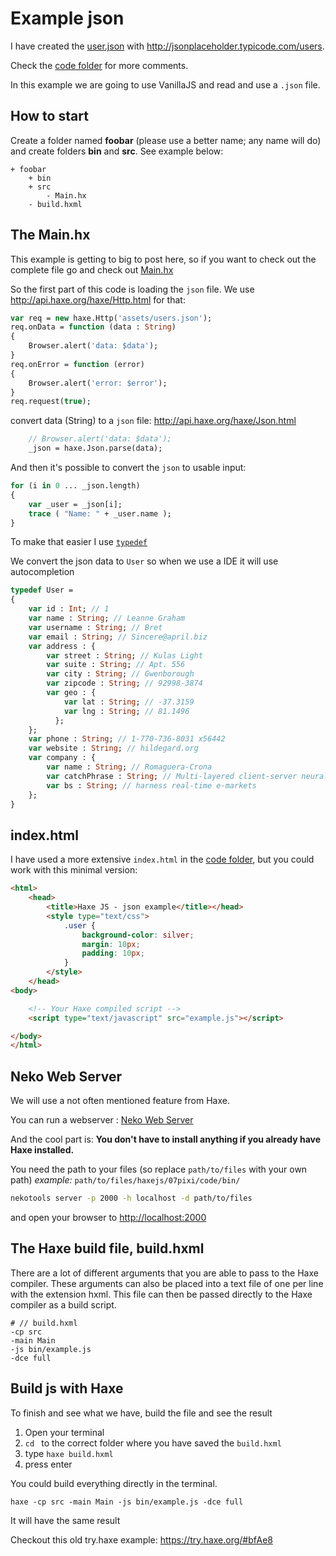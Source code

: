 # Example json

I have created the [user.json](https://github.com/MatthijsKamstra/haxejs/tree/master/docs/08json/code/bin/assets/users.json) with <http://jsonplaceholder.typicode.com/users>.

Check the [code folder](https://github.com/MatthijsKamstra/haxejs/tree/master/docs/08json/code) for more comments.

In this example we are going to use VanillaJS and read and use a `.json` file.

## How to start

Create a folder named **foobar** (please use a better name; any name will do) and create folders **bin** and **src**.
See example below:

```
+ foobar
	+ bin
	+ src
		- Main.hx
	- build.hxml
```

## The Main.hx

This example is getting to big to post here, so if you want to check out the complete file go and check out [Main.hx](https://github.com/MatthijsKamstra/haxejs/tree/master/docs/08json/code/Main.hx)

So the first part of this code is loading the `json` file. We use <http://api.haxe.org/haxe/Http.html> for that:

```haxe
var req = new haxe.Http('assets/users.json');
req.onData = function (data : String)
{
	Browser.alert('data: $data');
}
req.onError = function (error)
{
	Browser.alert('error: $error');
}
req.request(true);
```

convert data (String) to a `json` file:
<http://api.haxe.org/haxe/Json.html>

```haxe
	// Browser.alert('data: $data');
	_json = haxe.Json.parse(data);
```

And then it's possible to convert the `json` to usable input:

```haxe
for (i in 0 ... _json.length)
{
	var _user = _json[i];
	trace ( "Name: " + _user.name );
}

```

To make that easier I use [`typedef`](http://haxe.org/manual/type-system-typedef.html)

We convert the json data to `User` so when we use a IDE it will use autocompletion

```haxe
typedef User =
{
	var id : Int; // 1
	var name : String; // Leanne Graham
	var username : String; // Bret
	var email : String; // Sincere@april.biz
	var address : {
	  	var street : String; // Kulas Light
	  	var suite : String; // Apt. 556
	  	var city : String; // Gwenborough
	  	var zipcode : String; // 92998-3874
	  	var geo : {
	    	var lat : String; // -37.3159
	    	var lng : String; // 81.1496
	      };
	};
	var phone : String; // 1-770-736-8031 x56442
	var website : String; // hildegard.org
	var company : {
	  	var name : String; // Romaguera-Crona
	  	var catchPhrase : String; // Multi-layered client-server neural-net
	  	var bs : String; // harness real-time e-markets
    };
}

```

## index.html

I have used a more extensive `index.html` in the [code folder](https://github.com/MatthijsKamstra/haxejs/tree/master/docs/08json/code), but you could work with this minimal version:

```html
<html>
    <head>
        <title>Haxe JS - json example</title></head>
        <style type="text/css">
            .user {
                background-color: silver;
                margin: 10px;
                padding: 10px;
            }
        </style>
    </head>
<body>

    <!-- Your Haxe compiled script -->
    <script type="text/javascript" src="example.js"></script>

</body>
</html>

```

## Neko Web Server

We will use a not often mentioned feature from Haxe.

You can run a webserver : [Neko Web Server](http://old.haxe.org/doc/start/neko#using-the-neko-development-webserver-to-serve-http-requests-whose-contents-are-generated-by-haxe)

And the cool part is: **You don't have to install anything if you already have Haxe installed.**

You need the path to your files (so replace `path/to/files` with your own path)
_example:_ `path/to/files/haxejs/07pixi/code/bin/`

```bash
nekotools server -p 2000 -h localhost -d path/to/files
```

and open your browser to <http://localhost:2000>

## The Haxe build file, build.hxml

There are a lot of different arguments that you are able to pass to the Haxe compiler.
These arguments can also be placed into a text file of one per line with the extension hxml. This file can then be passed directly to the Haxe compiler as a build script.

```
# // build.hxml
-cp src
-main Main
-js bin/example.js
-dce full
```

## Build js with Haxe

To finish and see what we have, build the file and see the result

1. Open your terminal
2. `cd ` to the correct folder where you have saved the `build.hxml`
3. type `haxe build.hxml`
4. press enter

You could build everything directly in the terminal.

```
haxe -cp src -main Main -js bin/example.js -dce full
```

It will have the same result

Checkout this old try.haxe example:
<https://try.haxe.org/#bfAe8>

